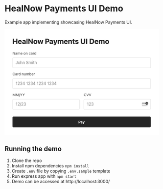 # HealNow Payments UI Demo

Example app implementing showcasing HealNow Payments UI.

![Payments UI](./public/images/screenshot.png)

## Running the demo

1. Clone the repo
2. Install npm dependencies `npm install`
3. Create `.env` file by copying `.env.sample` template   
3. Run express app with `npm start`
4. Demo can be accessed at http://localhost:3000/
